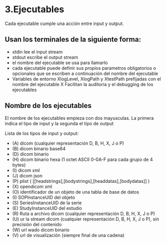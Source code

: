 # 3.Ejecutables

Cada ejecutable cumple una acción entre input y output.

## Usan los terminales de la siguiente forma:

- stdin lee el input stream
- stdout escribe el output stream
- el nombre del ejecutable se usa para llamarlo
- cada ejecutable puede definir sus propios parametros obligatorios o opcionales que se escriben a continuación del nombre del ejecutable
- Variables de entorno XlogLevel, XlogPath y XtestPath prefijadas con el nombre del ejecutable X Facilitan la auditoria y el debugging de los ejecutables

## Nombre de los ejecutables
El nombre de los ejecutables empieza con dos mayusculas. La primera indica el tipo de input y la segunda el tipo de output

Lista de los tipos de input y output:
-    (A) dicom (cualquier representación D, B, H, X, J o P)
-    (B) dicom binario base64
-    (D) dicom binario
-    (H) dicom binario hexa (1 octet ASCII 0-0A-F para cada grupo de 4 bytes)
-    (I) dicom xml
-    (J) dicom json
-    (P) plist ( [[headstrings],[bodystrings],[headdatas],[bodydatas]] )
-    (X) opendicom xml
-    (O) identificador de un objeto de una tabla de base de datos
-    (I) SOPInstanceUID del objeto
-    (S) SeriesInstanceUID de la serie
-    (E) StudyInstanceUID del estudio
-    (R) Ruta a archivo dicom (cualquier representación D, B, H, X, J o P)
-    (U) ur la stream dicom (cualquier representación D, B, H, X, J o P), sin precisión del contenido
-    (W) url wado dicom binario
-    (V) url de visualización (siempre final de una cadena)
